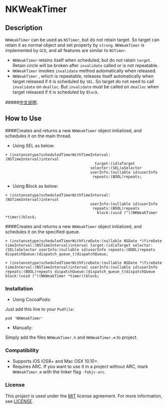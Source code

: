 NKWeakTimer
===========



## Description

`NKWeakTimer` can be used as `NSTimer`, but do not retain target. So target can retain it as normal object and set  property by `strong`. `NKWeakTimer` is implemented by `GCD`, and all features are similar to `NSTimer`.

- `NKWeakTimer` retains itself when scheduled, but do not ratain `target`. Retain circle will be broken after `invalidate` called or is not repeatable. 
- `NKWeakTimer` invokes `invalidate` method automatically when released.
- `NKWeakTimer` , which is repeatable, releases itself automatically when target released if it is scheduled by `SEL`. So target do not need to call `invalidate` on `dealloc`. But `invalidate` must be called on `dealloc` when target released if it is scheduled by `Block`. 

#####[中文说明](https://github.com/NearKXH/NKWeakTimer/tree/master/README-Chinese/README-Chinese.md).

## How to Use

####Creates and returns a new `NKWeakTimer` object initialized, and schedules it on the main thread.

- Using SEL as below:

```objc
+ (instancetype)scheduledTimerWithTimeInterval:(NSTimeInterval)interval
                                        target:(id)aTarget
                                      selector:(SEL)aSelector
                                      userInfo:(nullable id)userInfo
                                       repeats:(BOOL)repeats;
```

- Using Block as below:

```objc
+ (instancetype)scheduledTimerWithTimeInterval:(NSTimeInterval)interval
                                      userInfo:(nullable id)userInfo
                                       repeats:(BOOL)repeats
                                         block:(void (^)(NKWeakTimer *timer))block;
```

####Creates and returns a new `NKWeakTimer` object initialized, and schedules it on the specified queue.

```objc
+ (instancetype)scheduledTimerWithFireDate:(nullable NSDate *)fireDate timeInterval:(NSTimeInterval)interval target:(id)aTarget selector:(SEL)aSelector userInfo:(nullable id)userInfo repeats:(BOOL)repeats dispatchQueue:(dispatch_queue_t)dispatchQueue;

+ (instancetype)scheduledTimerWithFireDate:(nullable NSDate *)fireDate timeInterval:(NSTimeInterval)interval userInfo:(nullable id)userInfo repeats:(BOOL)repeats dispatchQueue:(dispatch_queue_t)dispatchQueue block:(void (^)(NKWeakTimer *timer))block;
```

### Installation

- Using CocoaPods:

Just add this line to your `Podfile`:

```
pod 'NKWeakTimer'
```

- Manually:

Simply add the files `NKWeakTimer.h` and `NKWeakTimer.m` to project.

### Compatibility

- Supports iOS iOS8+ and Mac OSX 10.10+.
- Requires ARC. If you want to use it in a project without ARC, mark `NKWeakTimer.m` with the linker flag `-fobjc-arc`.

### License
This project is used under the <a href="http://opensource.org/licenses/MIT" target="_blank">MIT</a> license agreement. For more information, see <a href="https://github.com/NearKXH/NKWeakTimer/blob/master/LICENSE">LICENSE</a>.
